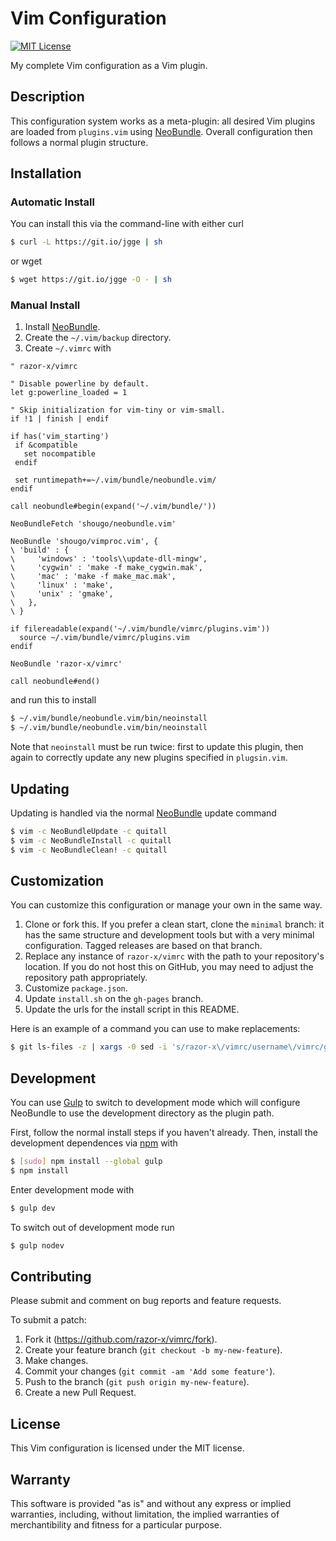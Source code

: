 # Vim Configuration

[![MIT License](http://img.shields.io/badge/license-MIT-red.svg?style=flat)](./LICENSE.txt)

My complete Vim configuration as a Vim plugin.

## Description

This configuration system works as a meta-plugin:
all desired Vim plugins are loaded from `plugins.vim` using [NeoBundle].
Overall configuration then follows a normal plugin structure.

[NeoBundle]: https://github.com/Shougo/neobundle.vim

## Installation

### Automatic Install

You can install this via the command-line with either curl

```bash
$ curl -L https://git.io/jgge | sh
```

or wget

```bash
$ wget https://git.io/jgge -O - | sh
```

### Manual Install

1. Install [NeoBundle].
2. Create the `~/.vim/backup` directory.
3. Create `~/.vimrc` with

```vim
" razor-x/vimrc

" Disable powerline by default.
let g:powerline_loaded = 1

" Skip initialization for vim-tiny or vim-small.
if !1 | finish | endif

if has('vim_starting')
 if &compatible
   set nocompatible
 endif

 set runtimepath+=~/.vim/bundle/neobundle.vim/
endif

call neobundle#begin(expand('~/.vim/bundle/'))

NeoBundleFetch 'shougo/neobundle.vim'

NeoBundle 'shougo/vimproc.vim', {
\ 'build' : {
\     'windows' : 'tools\\update-dll-mingw',
\     'cygwin' : 'make -f make_cygwin.mak',
\     'mac' : 'make -f make_mac.mak',
\     'linux' : 'make',
\     'unix' : 'gmake',
\   },
\ }

if filereadable(expand('~/.vim/bundle/vimrc/plugins.vim'))
  source ~/.vim/bundle/vimrc/plugins.vim
endif

NeoBundle 'razor-x/vimrc'

call neobundle#end()
```

and run this to install

```bash
$ ~/.vim/bundle/neobundle.vim/bin/neoinstall
$ ~/.vim/bundle/neobundle.vim/bin/neoinstall
```

Note that `neoinstall` must be run twice: first to update this plugin,
then again to correctly update any new plugins specified in `plugsin.vim`.

## Updating

Updating is handled via the normal [NeoBundle] update command

```bash
$ vim -c NeoBundleUpdate -c quitall
$ vim -c NeoBundleInstall -c quitall
$ vim -c NeoBundleClean! -c quitall
```

## Customization

You can customize this configuration or manage your own in the same way.

1. Clone or fork this.
   If you prefer a clean start, clone the `minimal` branch:
   it has the same structure and development tools but with
   a very minimal configuration.
   Tagged releases are based on that branch.
2. Replace any instance of `razor-x/vimrc`
   with the path to your repository's location.
   If you do not host this on GitHub,
   you may need to adjust the repository path appropriately.
3. Customize `package.json`.
4. Update `install.sh` on the `gh-pages` branch.
5. Update the urls for the install script in this README.

Here is an example of a command you can use to make replacements:

```bash
$ git ls-files -z | xargs -0 sed -i 's/razor-x\/vimrc/username\/vimrc/g'
```

## Development

You can use [Gulp] to switch to development mode
which will configure NeoBundle to use the development
directory as the plugin path.

First, follow the normal install steps if you haven't already.
Then, install the development dependences via [npm] with

```bash
$ [sudo] npm install --global gulp
$ npm install
```

Enter development mode with

```bash
$ gulp dev
```

To switch out of development mode run

```bash
$ gulp nodev
```

[Gulp]: http://gulpjs.com/
[npm]: https://www.ruby-lang.org/en/

## Contributing

Please submit and comment on bug reports and feature requests.

To submit a patch:

1. Fork it (https://github.com/razor-x/vimrc/fork).
2. Create your feature branch (`git checkout -b my-new-feature`).
3. Make changes.
4. Commit your changes (`git commit -am 'Add some feature'`).
5. Push to the branch (`git push origin my-new-feature`).
6. Create a new Pull Request.

## License

This Vim configuration is licensed under the MIT license.

## Warranty

This software is provided "as is" and without any express or
implied warranties, including, without limitation, the implied
warranties of merchantibility and fitness for a particular
purpose.
